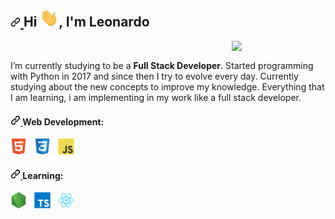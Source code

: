 <article class="markdown-body entry-content container-lg f5" itemprop="text">
   <h2>
      <a id="user-content-hi--im-alan" class="anchor" aria-hidden="true" href="#hi--im-alan">
         <svg class="octicon octicon-link" viewBox="0 0 16 16" version="1.1" width="16" height="16" aria-hidden="true">
            <path fill-rule="evenodd" d="M7.775 3.275a.75.75 0 001.06 1.06l1.25-1.25a2 2 0 112.83 2.83l-2.5 2.5a2 2 0 01-2.83 0 .75.75 0 00-1.06 1.06 3.5 3.5 0 004.95 0l2.5-2.5a3.5 3.5 0 00-4.95-4.95l-1.25 1.25zm-4.69 9.64a2 2 0 010-2.83l2.5-2.5a2 2 0 012.83 0 .75.75 0 001.06-1.06 3.5 3.5 0 00-4.95 0l-2.5 2.5a3.5 3.5 0 004.95 4.95l1.25-1.25a.75.75 0 00-1.06-1.06l-1.25 1.25a2 2 0 01-2.83 0z"></path>
         </svg>
      </a>
      Hi <a target="_blank" rel="noopener noreferrer" href="https://raw.githubusercontent.com/ABSphreak/ABSphreak/master/gifs/Hi.gif"><img src="https://raw.githubusercontent.com/ABSphreak/ABSphreak/master/gifs/Hi.gif" width="30px" style="max-width:100%;"></a>, I'm Leonardo
   </h2>
   <p><a target="_blank" rel="noopener noreferrer" href="https://camo.githubusercontent.com/a7e1342b086540f0af0b6ce18c2347d9405f699c9a535f33e02d405363afde57/68747470733a2f2f7777772e666c617469636f6e2e636f6d2f7376672f7374617469632f69636f6e732f7376672f3437392f3437393032362e737667"><img src="https://camo.githubusercontent.com/a7e1342b086540f0af0b6ce18c2347d9405f699c9a535f33e02d405363afde57/68747470733a2f2f7777772e666c617469636f6e2e636f6d2f7376672f7374617469632f69636f6e732f7376672f3437392f3437393032362e737667" align="right" width="150" data-canonical-src="https://www.flaticon.com/svg/static/icons/svg/479/479026.svg" style="max-width:100%;"></a><br></p>
   <p>I’m currently studying to be a <strong>Full Stack Developer</strong>. Started programming with Python in 2017 and since then I try to evolve every day.
      Currently studying about the new concepts to improve my knowledge. Everything that I am learning, i am implementing in my work like a full stack developer.
   </p>
   <h4>
      <a id="user-content-web-development-" class="anchor" aria-hidden="true" href="#web-development-">
         <svg class="octicon octicon-link" viewBox="0 0 16 16" version="1.1" width="16" height="16" aria-hidden="true">
            <path fill-rule="evenodd" d="M7.775 3.275a.75.75 0 001.06 1.06l1.25-1.25a2 2 0 112.83 2.83l-2.5 2.5a2 2 0 01-2.83 0 .75.75 0 00-1.06 1.06 3.5 3.5 0 004.95 0l2.5-2.5a3.5 3.5 0 00-4.95-4.95l-1.25 1.25zm-4.69 9.64a2 2 0 010-2.83l2.5-2.5a2 2 0 012.83 0 .75.75 0 001.06-1.06 3.5 3.5 0 00-4.95 0l-2.5 2.5a3.5 3.5 0 004.95 4.95l1.25-1.25a.75.75 0 00-1.06-1.06l-1.25 1.25a2 2 0 01-2.83 0z"></path>
         </svg>
      </a>
      Web Development: <br>
   </h4>
   <p><a target="_blank" rel="noopener noreferrer" href="https://raw.githubusercontent.com/devicons/devicon/master/icons/html5/html5-original.svg"><img height="26" alt="HTML" src="https://raw.githubusercontent.com/devicons/devicon/master/icons/html5/html5-original.svg" style="max-width:100%;"></a> &nbsp;
      <a target="_blank" rel="noopener noreferrer" href="https://raw.githubusercontent.com/devicons/devicon/master/icons/css3/css3-original.svg"><img height="26" alt="CSS" src="https://raw.githubusercontent.com/devicons/devicon/master/icons/css3/css3-original.svg" style="max-width:100%;"></a> &nbsp;
      <a target="_blank" rel="noopener noreferrer" href="https://raw.githubusercontent.com/devicons/devicon/master/icons/javascript/javascript-original.svg"><img height="26" alt="Javascript" src="https://raw.githubusercontent.com/devicons/devicon/master/icons/javascript/javascript-original.svg" style="max-width:100%;"></a>
   </p>
 
   <h4>
      <a id="user-content-learning-" class="anchor" aria-hidden="true" href="#learning-">
         <svg class="octicon octicon-link" viewBox="0 0 16 16" version="1.1" width="16" height="16" aria-hidden="true">
            <path fill-rule="evenodd" d="M7.775 3.275a.75.75 0 001.06 1.06l1.25-1.25a2 2 0 112.83 2.83l-2.5 2.5a2 2 0 01-2.83 0 .75.75 0 00-1.06 1.06 3.5 3.5 0 004.95 0l2.5-2.5a3.5 3.5 0 00-4.95-4.95l-1.25 1.25zm-4.69 9.64a2 2 0 010-2.83l2.5-2.5a2 2 0 012.83 0 .75.75 0 001.06-1.06 3.5 3.5 0 00-4.95 0l-2.5 2.5a3.5 3.5 0 004.95 4.95l1.25-1.25a.75.75 0 00-1.06-1.06l-1.25 1.25a2 2 0 01-2.83 0z"></path>
         </svg>
      </a>
      Learning: <br>
   </h4>
   <p><a target="_blank" rel="noopener noreferrer" href="https://raw.githubusercontent.com/devicons/devicon/master/icons/nodejs/nodejs-original.svg"><img height="26" alt="NodeJS" src="https://raw.githubusercontent.com/devicons/devicon/master/icons/nodejs/nodejs-original.svg" style="max-width:100%;"></a> &nbsp;
      <a target="_blank" rel="noopener noreferrer" href="https://raw.githubusercontent.com/devicons/devicon/master/icons/typescript/typescript-original.svg"><img height="26" alt="Typescript" src="https://raw.githubusercontent.com/devicons/devicon/master/icons/typescript/typescript-original.svg" style="max-width:100%;"></a> &nbsp;
      <a target="_blank" rel="noopener noreferrer" href="https://raw.githubusercontent.com/devicons/devicon/master/icons/react/react-original.svg"><img height="26" alt="React" src="https://raw.githubusercontent.com/devicons/devicon/master/icons/react/react-original.svg" style="max-width:100%;"></a> &nbsp;
   </p>
  
</article>
